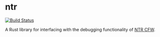 # ntr

[![Build Status](https://travis-ci.org/Seeker14491/ntr.svg?branch=master)](https://travis-ci.org/Seeker14491/ntr)

A Rust library for interfacing with the debugging functionality of [NTR CFW](https://gbatemp.net/threads/release-ntr-cfw-2-2-anti-piracy-region-free-cfw-on-jp-eu-us-aus-new-3ds.385142/).
